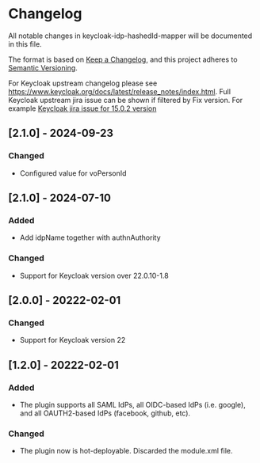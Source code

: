 # Changelog
All notable changes in keycloak-idp-hashedId-mapper will be documented in this file.

The format is based on [Keep a Changelog](https://keepachangelog.com/en/1.0.0/),
and this project adheres to [Semantic Versioning](https://semver.org/spec/v2.0.0.html).

For Keycloak upstream changelog please see https://www.keycloak.org/docs/latest/release_notes/index.html.
Full Keycloak upstream jira issue can be shown if filtered by Fix version. For example [Keycloak jira issue for 15.0.2 version](https://issues.redhat.com/browse/KEYCLOAK-19161?jql=project%20%3D%20keycloak%20and%20fixVersion%20%3D%2015.0.2)

## [2.1.0] - 2024-09-23

### Changed
- Configured value for voPersonId

## [2.1.0] - 2024-07-10
### Added
- Add idpName together with authnAuthority

### Changed
- Support for Keycloak version over 22.0.10-1.8

## [2.0.0] - 20222-02-01
### Changed
- Support for Keycloak version 22

## [1.2.0] - 20222-02-01
### Added
- The plugin supports all SAML IdPs, all OIDC-based IdPs (i.e. google), and all OAUTH2-based IdPs (facebook, github, etc).

### Changed
- The plugin now is hot-deployable. Discarded the module.xml file.

